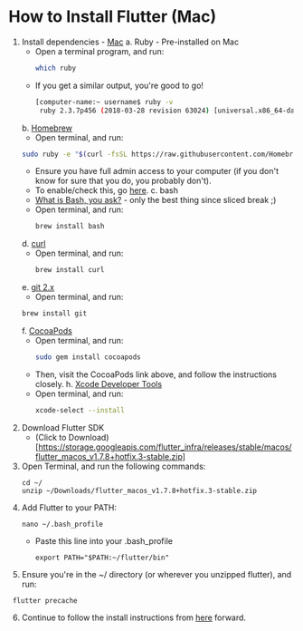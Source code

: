 # How to Install Flutter (Mac)

1. Install dependencies - [Mac](https://flutter.dev/docs/get-started/install/macos)
   a. Ruby - Pre-installed on Mac
      - Open a terminal program, and run:
         ```sh
         which ruby
         ```
      - If you get a similar output, you're good to go!
         ```sh
         [computer-name:~ username$ ruby -v
          ruby 2.3.7p456 (2018-03-28 revision 63024) [universal.x86_64-darwin18]
         ```
   b. [Homebrew](https://brew.sh/)
      - Open terminal, and run:
      ```sh
      sudo ruby -e "$(curl -fsSL https://raw.githubusercontent.com/Homebrew/install/master/install)" < /dev/null 2> /dev/null
      ```
      - Ensure you have full admin access to your computer (if you don't know for sure that you do, you probably don't). 
      - To enable/check this, go [here](http://osxdaily.com/2016/11/01/convert-user-to-admin-account-command-line-mac/).
   c. bash 
      - [What is Bash, you ask?](https://www.github.com/bnonni/UNIX) - only the best thing since sliced break ;)
      - Open terminal, and run:
        ```sh
        brew install bash
        ```
   d. [curl](https://curl.haxx.se/)
      - Open terminal, and run:
        ```sh
        brew install curl
        ```
   e. [git 2.x](https://gist.github.com/derhuerst/1b15ff4652a867391f03#file-mac-md)
      - Open terminal, and run:
     ```sh
     brew install git
     ```
   f. [CocoaPods](https://guides.cocoapods.org/using/getting-started.html)
   - Open terminal, and run:
     ```sh
     sudo gem install cocoapods
     ```
   - Then, visit the CocoaPods link above, and follow the instructions closely. 
   h. [Xcode Developer Tools](https://developer.apple.com/xcode/)
   - Open terminal, and run:
     ```sh
     xcode-select --install
     ```
2. Download Flutter SDK 
   - (Click to Download)[https://storage.googleapis.com/flutter_infra/releases/stable/macos/flutter_macos_v1.7.8+hotfix.3-stable.zip]
3. Open Terminal, and run the following commands:
   ```
   cd ~/
   unzip ~/Downloads/flutter_macos_v1.7.8+hotfix.3-stable.zip
   ```
4. Add Flutter to your PATH:
   ```
   nano ~/.bash_profile
   ```
   - Paste this line into your .bash_profile
      ```
      export PATH="$PATH:~/flutter/bin"
      ```
 5. Ensure you're in the ~/ directory (or wherever you unzipped flutter), and run:
   ```
    flutter precache
   ```
 6. Continue to follow the install instructions from [here](https://flutter.dev/docs/get-started/install/macos#run-flutter-doctor) forward.
